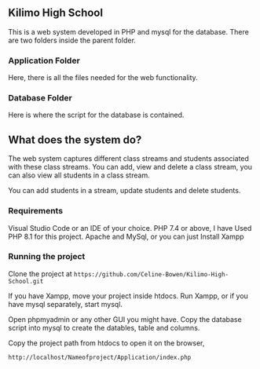 ## Kilimo High School

This is a web system developed in PHP and mysql for the database.
There are two folders inside the parent folder.

### Application Folder

Here, there is all the files needed for the web functionality.

### Database Folder

Here is where the script for the database is contained.

## What does the system do?

The web system captures different class streams and students associated with these class streams.
You can add, view and delete a class stream, you can also view all students in a class stream.

You can add students in a stream, update students and delete students.

### Requirements

Visual Studio Code or an IDE of your choice.
PHP 7.4 or above, I have Used PHP 8.1 for this project.
Apache and MySql,
or you can just Install Xampp

### Running the project

Clone the project at
`https://github.com/Celine-Bowen/Kilimo-High-School.git`

If you have Xampp, move your project inside htdocs.
Run Xampp, or if you have mysql separately, start mysql.

Open phpmyadmin or any other GUI you might have.
Copy the database script into mysql to create the datables, table and columns.

Copy the project path from htdocs to open it on the browser,

`http://localhost/Nameofproject/Application/index.php`
